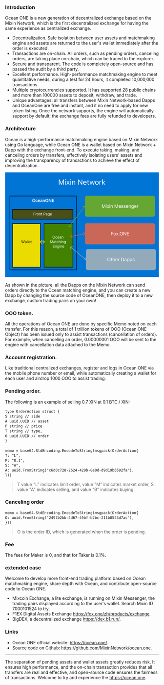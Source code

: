 ### Introduction
Ocean ONE is a new generation of decentralized exchange based on the Mixin Network, which is the first decentralized exchange for having the same experience as centralized exchange.

- Decentralization. Safe isolation between user assets and matchmaking engine and assets are returned to the user's wallet immediately after the order is executed.
- Transactions are on-chain. All orders, such as pending orders, canceling orders, are taking place on-chain, which can be traced to the explorer.
- Secure and transparent. The code is completely open-source and has passed the audit by a third party.
- Excellent performance. High-performance matchmaking engine to meet quantitative needs, during a test for 24 hours, it completed 10,000,000 transactions.
- Multiple cryptocurrencies supported. It has supported 28 public chains and more than 100000 assets to deposit, withdraw, and trade.
- Unique advantages: all transfers between Mixin Network-based Dapps and OceanOne are free and instant, and it no need to apply for new token listing. Once the network supports, the engine will automatically support by default; the exchange fees are fully refunded to developers.

### Architecture
Ocean is a high-performance matchmaking engine based on Mixin Network using Go language, while Ocean ONE is a wallet based on Mixin Network + Dapp with the exchange front-end. To execute taking, making, and canceling orders by transfers, effectively isolating users' assets and improving the transparency of transactions to achieve the effect of decentralization.

![OceanONE](./ocean-one-structure.png)

As shown in the picture, all the Dapps on the Mixin Network can send orders directly to the Ocean matching engine, and you can create a new Dapp by changing the source code of OceanONE, then deploy it to a new exchange, custom trading pairs on your own!

### OOO token.
All the operations of Ocean ONE are done by specific Memo noted on each transfer. For this reason, a total of 1 trillion tokens of OOO (Ocean ONE Object) has been issued only to assist transactions (cancellation of orders). For example, when canceling an order, 0.00000001 OOO will be sent to the engine with cancellation data attached to the Memo.

### Account registration.
Like traditional centralized exchanges, register and logs in Ocean ONE via the mobile phone number or email, while automatically creating a wallet for each user and airdrop 1000 OOO to assist trading.

### Pending order.
The following is an example of selling 0.7 XIN at 0.1 BTC / XIN:
```golang
type OrderAction struct {
S string // side
A uuid.UUID // asset
P string // price
T string // type,
O uuid.UUID // order
}

memo = base64.StdEncoding.EncodeToString(msgpack(OrderAction{
T: "L",
P: "0.1",
S: "A",
A: uuid.FromString("c6d0c728-2624-429b-8e0d-d9d19b6592fa"),
}))
```
> T value "L" indicates limit order, value "M" indicates market order, S value "A" indicates selling, and value "B" indicates buying.

### Canceling order
```golang
memo = base64.StdEncoding.EncodeToString(msgpack(OrderAction{
O: uuid.FromString("2497b2bb-4d67-49bf-b2bc-211b0543d7ac"),
}))
```
> O is the order ID, which is generated when the order is pending.

### Fee
The fees for Maker is 0, and that for Taker is 0.1%.

### extended case
Welcome to develop more front-end trading platform based on Ocean matchmaking engine, share depth with Ocean, and contribute open-source code to Ocean ONE.
- Mixcoin Exchange, a lite exchange, is running on Mixin Messenger, the trading pairs displayed according to the user's wallet. Search Mixin ID 7000101524 to try.
- F1EX Digital Assets Exchange https://fox.one/zh/products/exchange.
- BigDEX, a decentralized exchange https://dex.b1.run/.

### Links
- Ocean ONE official website: https://ocean.one/.
- Source code on Github: https://github.com/MixinNetwork/ocean.one.

---
The separation of pending assets and wallet assets greatly reduces risk. It ensures high performance, and the on-chain transaction provides that all transfers are real and effective, and open-source code ensures the fairness of transactions. Welcome to try and experience the https://ocean.one.